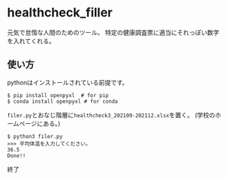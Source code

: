# healthcheck_filler

元気で怠惰な人間のためのツール。
特定の健康調査票に適当にそれっぽい数字を入れてくれる。

## 使い方
pythonはインストールされている前提です。
```
$ pip install openpyxl  # for pip
$ conda install openpyxl # for conda
```
``filer.py``とおなじ階層に``healthcheck3_202109-202112.xlsx``を置く。
(学校のホームページにある。)
```
$ python3 filer.py
>>> 平均体温を入力してください。
36.5
Done!!
```
終了